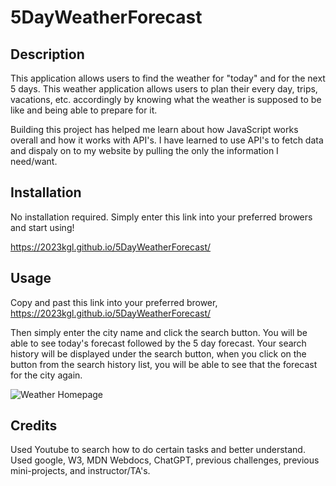 # 5DayWeatherForecast

## Description

This application allows users to find the weather for "today" and for the next 5 days.
This weather application allows users to plan their every day, trips, vacations, etc. accordingly by knowing what the weather is supposed to be like and being able to prepare for it.

Building this project has helped me learn about how JavaScript works overall and how it works with API's. I have learned to use API's to fetch data and dispaly on to my website by pulling the only the information I need/want.


## Installation

No installation required. Simply enter this link into your preferred browers and start using!

https://2023kgl.github.io/5DayWeatherForecast/

## Usage

Copy and past this link into your preferred brower, https://2023kgl.github.io/5DayWeatherForecast/

Then simply enter the city name and click the search button. You will be able to see today's forecast followed by the 5 day forecast. Your search history will be displayed under the search button, when you click on the button from the search history list, you will be able to see that the forecast for the city again.

![Weather Homepage](./assets/images)

## Credits

Used Youtube to search how to do certain tasks and better understand.
Used google, W3, MDN Webdocs, ChatGPT, previous challenges, previous mini-projects, and instructor/TA's.
